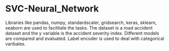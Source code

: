 # SVC-Neural_Network
Libraries like pandas, numpy, standardscaler, gridsearch, keras, sklearn, seaborn are used to facilitate the tasks. 
The dataset is a road accident dataset and the y variable is the accident severity index. Different models are compared and evaluated. 
Label encoder is used to deal with categorical varibales. 
